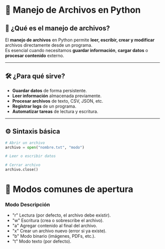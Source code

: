 # 📂 Manejo de Archivos en Python

## 📘 ¿Qué es el manejo de archivos?

El **manejo de archivos** en Python permite **leer, escribir, crear y modificar** archivos directamente desde un programa.  
Es esencial cuando necesitamos **guardar información**, **cargar datos** o **procesar contenido** externo.

---

## 🛠️ ¿Para qué sirve?

- **Guardar datos** de forma persistente.
- **Leer información** almacenada previamente.
- **Procesar archivos** de texto, CSV, JSON, etc.
- **Registrar logs** de un programa.
- **Automatizar tareas** de lectura y escritura.

---

## ⚙️ Sintaxis básica

```python
# Abrir un archivo
archivo = open("nombre.txt", "modo")

# Leer o escribir datos

# Cerrar archivo
archivo.close()
```

# 📌 Modos comunes de apertura

### Modo	Descripción
- "r"	Lectura (por defecto, el archivo debe existir).
- "w"	Escritura (crea o sobrescribe el archivo).
- "a"	Agregar contenido al final del archivo.
- "x"	Crear un archivo nuevo (error si ya existe).
- "b"	Modo binario (imágenes, PDFs, etc.).
- "t"	Modo texto (por defecto).